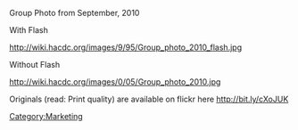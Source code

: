 Group Photo from September, 2010

With Flash

<http://wiki.hacdc.org/images/9/95/Group_photo_2010_flash.jpg>

Without Flash

<http://wiki.hacdc.org/images/0/05/Group_photo_2010.jpg>

Originals (read: Print quality) are available on flickr here
<http://bit.ly/cXoJUK>

[Category:Marketing](Category:Marketing)
